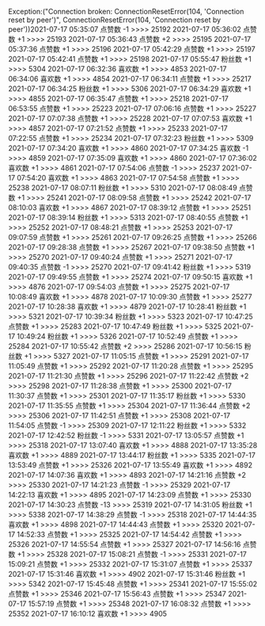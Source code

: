 Exception:("Connection broken: ConnectionResetError(104, 'Connection reset by peer')", ConnectionResetError(104, 'Connection reset by peer'))2021-07-17  05:35:07   点赞数 -1 >>>> 25192
2021-07-17  05:36:02   点赞数 +1 >>>> 25193
2021-07-17  05:36:43   点赞数 +2 >>>> 25195
2021-07-17  05:37:36   点赞数 +1 >>>> 25196
2021-07-17  05:42:29   点赞数 +1 >>>> 25197
2021-07-17  05:42:41   点赞数 +1 >>>> 25198
2021-07-17  05:55:47   粉丝数 +1 >>>> 5304
2021-07-17  06:32:36   喜欢数 +1 >>>> 4853
2021-07-17  06:34:06   喜欢数 +1 >>>> 4854
2021-07-17  06:34:11   点赞数 +1 >>>> 25217
2021-07-17  06:34:25   粉丝数 +1 >>>> 5306
2021-07-17  06:34:29   喜欢数 +1 >>>> 4855
2021-07-17  06:35:47   点赞数 +1 >>>> 25218
2021-07-17  06:53:55   点赞数 +1 >>>> 25223
2021-07-17  07:06:16   点赞数 +1 >>>> 25227
2021-07-17  07:07:38   点赞数 +1 >>>> 25228
2021-07-17  07:07:53   喜欢数 +1 >>>> 4857
2021-07-17  07:21:52   点赞数 +1 >>>> 25233
2021-07-17  07:22:55   点赞数 +1 >>>> 25234
2021-07-17  07:32:23   粉丝数 +1 >>>> 5309
2021-07-17  07:34:20   喜欢数 +1 >>>> 4860
2021-07-17  07:34:25   喜欢数 -1 >>>> 4859
2021-07-17  07:35:09   喜欢数 +1 >>>> 4860
2021-07-17  07:36:02   喜欢数 +1 >>>> 4861
2021-07-17  07:54:06   点赞数 -1 >>>> 25237
2021-07-17  07:54:20   喜欢数 +1 >>>> 4863
2021-07-17  07:54:58   点赞数 +1 >>>> 25238
2021-07-17  08:07:11   粉丝数 +1 >>>> 5310
2021-07-17  08:08:49   点赞数 +1 >>>> 25241
2021-07-17  08:09:58   点赞数 +1 >>>> 25242
2021-07-17  08:10:03   喜欢数 +1 >>>> 4867
2021-07-17  08:39:12   点赞数 +1 >>>> 25251
2021-07-17  08:39:14   粉丝数 +1 >>>> 5313
2021-07-17  08:40:55   点赞数 +1 >>>> 25252
2021-07-17  08:48:21   点赞数 +1 >>>> 25253
2021-07-17  09:07:59   点赞数 +1 >>>> 25261
2021-07-17  09:26:25   点赞数 +1 >>>> 25266
2021-07-17  09:28:38   点赞数 +1 >>>> 25267
2021-07-17  09:38:50   点赞数 +1 >>>> 25270
2021-07-17  09:40:24   点赞数 +1 >>>> 25271
2021-07-17  09:40:35   点赞数 -1 >>>> 25270
2021-07-17  09:41:42   粉丝数 +1 >>>> 5319
2021-07-17  09:49:55   点赞数 +1 >>>> 25274
2021-07-17  09:50:15   喜欢数 +1 >>>> 4876
2021-07-17  09:54:03   点赞数 +1 >>>> 25275
2021-07-17  10:08:49   喜欢数 +1 >>>> 4878
2021-07-17  10:09:30   点赞数 +1 >>>> 25277
2021-07-17  10:28:38   喜欢数 +1 >>>> 4879
2021-07-17  10:28:41   粉丝数 +1 >>>> 5321
2021-07-17  10:39:34   粉丝数 +1 >>>> 5323
2021-07-17  10:47:25   点赞数 +1 >>>> 25283
2021-07-17  10:47:49   粉丝数 +1 >>>> 5325
2021-07-17  10:49:24   粉丝数 +1 >>>> 5326
2021-07-17  10:52:49   点赞数 +1 >>>> 25284
2021-07-17  10:55:42   点赞数 +2 >>>> 25286
2021-07-17  10:56:15   粉丝数 +1 >>>> 5327
2021-07-17  11:05:15   点赞数 +1 >>>> 25291
2021-07-17  11:05:49   点赞数 +1 >>>> 25292
2021-07-17  11:20:28   点赞数 +1 >>>> 25295
2021-07-17  11:21:30   点赞数 +1 >>>> 25296
2021-07-17  11:22:42   点赞数 +2 >>>> 25298
2021-07-17  11:28:38   点赞数 +1 >>>> 25300
2021-07-17  11:30:37   点赞数 +1 >>>> 25301
2021-07-17  11:35:17   粉丝数 +1 >>>> 5330
2021-07-17  11:35:55   点赞数 +1 >>>> 25304
2021-07-17  11:36:44   点赞数 +2 >>>> 25306
2021-07-17  11:42:51   点赞数 +1 >>>> 25308
2021-07-17  11:54:05   点赞数 -1 >>>> 25309
2021-07-17  12:11:22   粉丝数 +1 >>>> 5332
2021-07-17  12:42:52   粉丝数 -1 >>>> 5331
2021-07-17  13:05:57   点赞数 +1 >>>> 25318
2021-07-17  13:07:40   喜欢数 +1 >>>> 4888
2021-07-17  13:35:28   喜欢数 +1 >>>> 4889
2021-07-17  13:44:17   粉丝数 +1 >>>> 5335
2021-07-17  13:53:49   点赞数 +1 >>>> 25326
2021-07-17  13:55:49   喜欢数 +1 >>>> 4892
2021-07-17  14:07:36   喜欢数 +1 >>>> 4893
2021-07-17  14:21:16   点赞数 +2 >>>> 25330
2021-07-17  14:21:23   点赞数 -1 >>>> 25329
2021-07-17  14:22:13   喜欢数 +1 >>>> 4895
2021-07-17  14:23:09   点赞数 +1 >>>> 25330
2021-07-17  14:30:23   点赞数 -13 >>>> 25319
2021-07-17  14:31:05   粉丝数 +1 >>>> 5338
2021-07-17  14:38:29   点赞数 -1 >>>> 25318
2021-07-17  14:44:35   喜欢数 +1 >>>> 4898
2021-07-17  14:44:43   点赞数 +1 >>>> 25320
2021-07-17  14:52:33   点赞数 +1 >>>> 25325
2021-07-17  14:54:42   点赞数 +1 >>>> 25326
2021-07-17  14:55:54   点赞数 +1 >>>> 25327
2021-07-17  14:56:16   点赞数 +1 >>>> 25328
2021-07-17  15:08:21   点赞数 -1 >>>> 25331
2021-07-17  15:09:21   点赞数 +1 >>>> 25332
2021-07-17  15:31:07   点赞数 +1 >>>> 25337
2021-07-17  15:31:46   喜欢数 +1 >>>> 4902
2021-07-17  15:31:46   粉丝数 +1 >>>> 5342
2021-07-17  15:45:48   点赞数 +1 >>>> 25341
2021-07-17  15:55:02   点赞数 +1 >>>> 25346
2021-07-17  15:56:43   点赞数 +1 >>>> 25347
2021-07-17  15:57:19   点赞数 +1 >>>> 25348
2021-07-17  16:08:32   点赞数 +1 >>>> 25352
2021-07-17  16:10:12   喜欢数 +1 >>>> 4905
